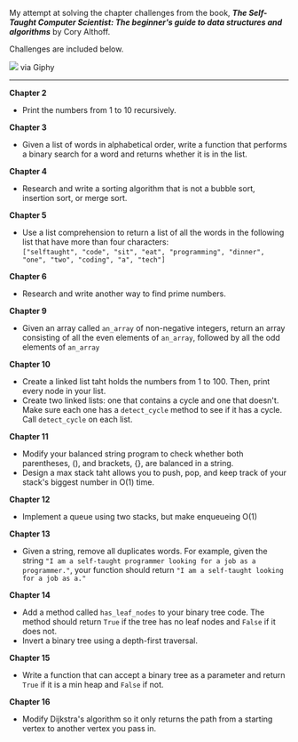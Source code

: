 My attempt at solving the chapter challenges from the book, ***The Self-Taught Computer Scientist: The beginner's guide to data structures and algorithms*** by Cory Althoff.

Challenges are included below.

![](https://media1.giphy.com/media/v1.Y2lkPTc5MGI3NjExbjV4Zm9zbHhmMGdtMXJleWMyZWxrMG5ucHRicndyM3R6eXltbHhwaSZlcD12MV9pbnRlcm5hbF9naWZfYnlfaWQmY3Q9Zw/2IudUHdI075HL02Pkk/giphy.webp)
via Giphy

---

**Chapter 2**
- Print the numbers from 1 to 10 recursively.

**Chapter 3**
- Given a list of words in alphabetical order, write a function that performs a binary search for a word and returns whether it is in the list.

**Chapter 4**
- Research and write a sorting algorithm that is not a bubble sort, insertion sort, or merge sort.

**Chapter 5**
- Use a list comprehension to return a list of all the words in the following list that have more than four characters: <br>
`["selftaught", "code", "sit", "eat", "programming", "dinner", "one", "two", "coding", "a", "tech"]`

**Chapter 6**
- Research and write another way to find prime numbers.

**Chapter 9**
- Given an array called `an_array` of non-negative integers, return an array consisting of all the even elements of `an_array`, followed by all the odd elements of `an_array`

**Chapter 10**
- Create a linked list taht holds the numbers from 1 to 100. Then, print every node in your list.
- Create two linked lists: one that contains a cycle and one that doesn't. Make sure each one has a `detect_cycle` method to see if it has a cycle. Call `detect_cycle` on each list.

**Chapter 11**
- Modify your balanced string program to check whether both parentheses, (), and brackets, {}, are balanced in a string.
- Design a max stack taht allows you to push, pop, and keep track of your stack's biggest number in O(1) time.

**Chapter 12**
- Implement a queue using two stacks, but make enqueueing O(1)

**Chapter 13**
- Given a string, remove all duplicates words. For example, given the string `"I am a self-taught programmer looking for a job as a programmer."`, your function should return `"I am a self-taught looking for a job as a."`

**Chapter 14**
- Add a method called `has_leaf_nodes` to your binary tree code. The method should return `True` if the tree has no leaf nodes and `False` if it does not.
- Invert a binary tree using a depth-first traversal.

**Chapter 15**
- Write a function that can accept a binary tree as a parameter and return `True` if it is a min heap and `False` if not.

**Chapter 16**
- Modify Dijkstra's algorithm so it only returns the path from a starting vertex to another vertex you pass in.